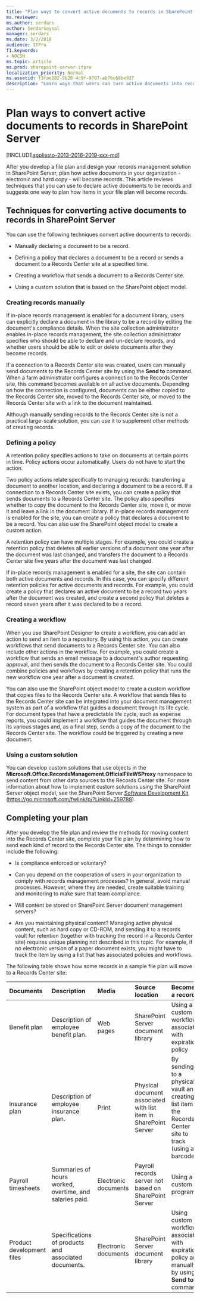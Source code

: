 ```yaml
---
title: "Plan ways to convert active documents to records in SharePoint Server"
ms.reviewer: 
ms.author: serdars
author: SerdarSoysal
manager: serdars
ms.date: 3/2/2018
audience: ITPro
f1.keywords:
- NOCSH
ms.topic: article
ms.prod: sharepoint-server-itpro
localization_priority: Normal
ms.assetid: f3fae102-5b20-4c9f-9707-ab76c68be937
description: "Learn ways that users can turn active documents into records in the Records Center site in SharePoint Server."
---
```


# Plan ways to convert active documents to records in SharePoint Server

[!INCLUDE[appliesto-2013-2016-2019-xxx-md](../includes/appliesto-2013-2016-2019-xxx-md.md)]
  
After you develop a file plan and design your records management solution in SharePoint Server, plan how active documents in your organization - electronic and hard copy - will become records. This article reviews techniques that you can use to declare active documents to be records and suggests one way to plan how items in your file plan will become records.
  
## Techniques for converting active documents to records in SharePoint Server
<a name="section1"> </a>

You can use the following techniques convert active documents to records:
  
- Manually declaring a document to be a record.
    
- Defining a policy that declares a document to be a record or sends a document to a Records Center site at a specified time.
    
- Creating a workflow that sends a document to a Records Center site.
    
- Using a custom solution that is based on the SharePoint object model.
    
### Creating records manually

If in-place records management is enabled for a document library, users can explicitly declare a document in the library to be a record by editing the document's compliance details. When the site collection administrator enables in-place records management, the site collection administrator specifies who should be able to declare and un-declare records, and whether users should be able to edit or delete documents after they become records.
  
If a connection to a Records Center site was created, users can manually send documents to the Records Center site by using the **Send to** command. When a farm administrator configures a connection to the Records Center site, this command becomes available on all active documents. Depending on how the connection is configured, documents can be either copied to the Records Center site, moved to the Records Center site, or moved to the Records Center site with a link to the document maintained. 
  
Although manually sending records to the Records Center site is not a practical large-scale solution, you can use it to supplement other methods of creating records.
  
### Defining a policy

A retention policy specifies actions to take on documents at certain points in time. Policy actions occur automatically. Users do not have to start the action.
  
Two policy actions relate specifically to managing records: transferring a document to another location, and declaring a document to be a record. If a connection to a Records Center site exists, you can create a policy that sends documents to a Records Center site. The policy also specifies whether to copy the document to the Records Center site, move it, or move it and leave a link in the document library. If in-place records management is enabled for the site, you can create a policy that declares a document to be a record. You can also use the SharePoint object model to create a custom action.
  
A retention policy can have multiple stages. For example, you could create a retention policy that deletes all earlier versions of a document one year after the document was last changed, and transfers the document to a Records Center site five years after the document was last changed.
  
If in-place records management is enabled for a site, the site can contain both active documents and records. In this case, you can specify different retention policies for active documents and records. For example, you could create a policy that declares an active document to be a record two years after the document was created, and create a second policy that deletes a record seven years after it was declared to be a record.
  
### Creating a workflow

When you use SharePoint Designer to create a workflow, you can add an action to send an item to a repository. By using this action, you can create workflows that send documents to a Records Center site. You can also include other actions in the workflow. For example, you could create a workflow that sends an email message to a document's author requesting approval, and then sends the document to a Records Center site. You could combine policies and workflows by creating a retention policy that runs the new workflow one year after a document is created.
  
You can also use the SharePoint object model to create a custom workflow that copies files to the Records Center site. A workflow that sends files to the Records Center site can be integrated into your document management system as part of a workflow that guides a document through its life cycle. For document types that have a predictable life cycle, such as expense reports, you could implement a workflow that guides the document through its various stages and, as a final step, sends a copy of the document to the Records Center site. The workflow could be triggered by creating a new document.
  
### Using a custom solution

You can develop custom solutions that use objects in the **Microsoft.Office.RecordsManagement.OfficialFileWSProxy** namespace to send content from other data sources to the Records Center site. For more information about how to implement custom solutions using the SharePoint Server object model, see the SharePoint Server [Software Development Kit](https://go.microsoft.com/fwlink/p/?LinkId=259788) (https://go.microsoft.com/fwlink/p/?LinkId=259788). 
  
## Completing your plan
<a name="section2"> </a>

After you develop the file plan and review the methods for moving content into the Records Center site, complete your file plan by determining how to send each kind of record to the Records Center site. The things to consider include the following:
  
- Is compliance enforced or voluntary?
    
- Can you depend on the cooperation of users in your organization to comply with records management processes? In general, avoid manual processes. However, where they are needed, create suitable training and monitoring to make sure that team compliance.
    
- Will content be stored on SharePoint Server document management servers?
    
- Are you maintaining physical content? Managing active physical content, such as hard copy or CD-ROM, and sending it to a records vault for retention (together with tracking the record in a Records Center site) requires unique planning not described in this topic. For example, if no electronic version of a paper document exists, you might have to track the item by using a list that has associated policies and workflows.
    
The following table shows how some records in a sample file plan will move to a Records Center site:
  
|**Documents**|**Description**|**Media**|**Source location**|**Becomes a record...**|
|:-----|:-----|:-----|:-----|:-----|
|Benefit plan  <br/> |Description of employee benefit plan.  <br/> |Web pages  <br/> |SharePoint Server document library  <br/> |Using a custom workflow associated with expiration policy  <br/> |
|Insurance plan  <br/> |Description of employee insurance plan.  <br/> |Print  <br/> |Physical document associated with list item in SharePoint Server  <br/> |By sending it to a physical vault and creating a list item in the Records Center site to track (using a barcode)  <br/> |
|Payroll timesheets  <br/> |Summaries of hours worked, overtime, and salaries paid.  <br/> |Electronic documents  <br/> |Payroll records server not based on SharePoint Server  <br/> |Using a custom program  <br/> |
|Product development files  <br/> |Specifications of products and associated documents.  <br/> |Electronic documents  <br/> |SharePoint Server document library  <br/> |Using custom workflow associated with expiration policy and manually by using **Send to** command  <br/> |
   


